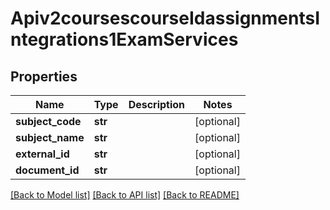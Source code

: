 # Apiv2coursescourseIdassignmentsIntegrations1ExamServices

## Properties
Name | Type | Description | Notes
------------ | ------------- | ------------- | -------------
**subject_code** | **str** |  | [optional] 
**subject_name** | **str** |  | [optional] 
**external_id** | **str** |  | [optional] 
**document_id** | **str** |  | [optional] 

[[Back to Model list]](../README.md#documentation-for-models) [[Back to API list]](../README.md#documentation-for-api-endpoints) [[Back to README]](../README.md)

